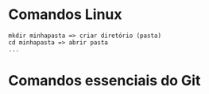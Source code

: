 # Comandos Linux
~~~
mkdir minhapasta => criar diretório (pasta)
cd minhapasta => abrir pasta 
...
~~~

# Comandos essenciais do Git
### 
